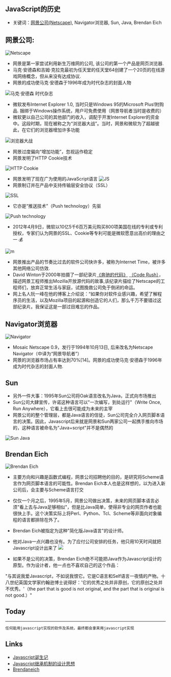 JavaScript的历史
----
* 关键词：[网景公司(Netscape)](https://zh.wikipedia.org/wiki/%E7%B6%B2%E6%99%AF), Navigator浏览器, Sun, Java, Brendan Eich

## 网景公司: 

 ![Netscape](https://upload.wikimedia.org/wikipedia/zh/thumb/c/c1/Netscape_LOGO.svg/250px-Netscape_LOGO.svg.png)

 * 网景是第一家尝试利用新生万维网的公司, 该公司的第一个产品是网页浏览器.
 * 马克·安德森和吉姆·克拉克最初为任天堂的任天堂64创建了一个20页的在线游戏网络概念，但从来没有达成协议.
 * 网景的成功使马克·安德森于1996年成为时代杂志的封面人物

![马克·安德森 时代杂志](http://img.timeinc.net/time/magazine/archive/covers/1996/1101960219_400.jpg)
 * 微软发布Internet Explorer 1.0, 当时只是Windows 95的Microsoft Plus!附购品. 捆绑于Windows操作系统，用户可免费使用（网景导航者当时是收费的）
 * 微软更以自己公司的其他部门的收入，调配于开发Internet Explorer的资金中。这段时期，现在被称之为“浏览器大战”。当时，网景和微软为了超越彼此，在它们的浏览器增加许多功能

![浏览器大战](https://encrypted-tbn3.gstatic.com/images?q=tbn:ANd9GcSd63IwPoP_hUV6Y775x_Iw1GT9-pbiaAEB5jZa1XtZJ4c6egKOzA)
 * 网景过度偏向“增加功能”，忽视运作稳定
 * 网景发明了HTTP Cookie技术

![HTTP Cookie](https://encrypted-tbn3.gstatic.com/images?q=tbn:ANd9GcQfRn0wAA22GVwrQFSn1EwMO9gGCJJXzcwsdbGafI5boy1HpP7x)
 * 网景发明了现在广为使用的JavaScript语言
![JS](https://udemy-images.udemy.com/course/750x422/672274_cd11_2.jpg)
 * 网景制订并在产品中支持传输层安全协议（SSL）

![SSL](https://encrypted-tbn1.gstatic.com/images?q=tbn:ANd9GcT6G6oIG91xJy8o9mAAFOrmvs3b2DY1a3hqFe5_eIHqq7M5gd1YWg)
 * 它亦是“推送技术”（Push technology）先驱

![Push technology](http://www.technologystudent.com/prddes1/techpush1.png)

 * 2012年4月9日，微软以10亿5千6百万美元购买800项美国在线的专利或专利授权，专家们认为网景的SSL、Cookie等专利可能是微软愿意出高价的理由之一 :moneybag: 

![m](https://encrypted-tbn2.gstatic.com/images?q=tbn:ANd9GcTJ1i-UK-WrtNvNNeG19DuLbnV1GLiONWsMPhSlQlOXMcnnZAA5tQ)

* 网景推出产品的节奏比过去的软件公司快许多，被称为Internet Time，被许多其他网络公司仿效.
* David Winton于2000年拍摄了一部纪录片[《奔驰的代码》](http://v.youku.com/v_show/id_XNjA2NDI2MTUy.html) [（Code Rush）](https://www.youtube.com/watch?v=4Q7FTjhvZ7Y#t=0h0m0s)，描述网景工程师推出Mozilla开放源代码的故事,该纪录片描绘了Netscape的工程师们，放弃正常生活与家庭，试图挽救公司免于倒闭的命运。
* 网上名人阮一峰在他的博客上介绍说：“如果你对软件业感兴趣，希望了解程序员的生活，以及Mozilla项目的起源和创造它的人们，那么千万不要错过这部纪录片。我保证这是一部过目难忘的作品。

## Navigator浏览器
 ![Navigator](http://image.beekka.com/blog/201106/bg2011062401.jpg)

* Mosaic Netscape 0.9，发行于1994年10月13日, 后来改名为Netscape Navigator（中译为“网景导航者”）
* 网景的浏览器市场占有率达到70%[14]。网景的成功使马克·安德森于1996年成为时代杂志的封面人物.

## Sun
* 另外一件大事：1995年Sun公司将Oak语言改名为Java，正式向市场推出
* Sun公司大肆宣传，许诺这种语言可以"一次编写，到处运行"（Write Once, Run Anywhere），它看上去很可能成为未来的主宰
* 网景公司的整个管理层，都是Java语言的信徒，Sun公司完全介入网页脚本语言的决策。因此，Javascript后来就是网景和Sun两家公司一起携手推向市场的，这种语言被命名为"Java+script"并不是偶然的

![Sun Java](http://image.beekka.com/blog/201106/bg2011062402.png)

## Brendan Eich

![Brendan Eich](http://image.beekka.com/blog/201106/bg2011060503.jpg)

* 主要方向和兴趣是函数式编程，网景公司招聘他的目的，是研究将Scheme语言作为网页脚本语言的可能性。Brendan Eich本人也是这样想的，以为进入新公司后，会主要与Scheme语言打交
* 仅仅一个月之后，1995年5月，网景公司做出决策，未来的网页脚本语言必须"看上去与Java足够相似"，但是比Java简单，使得非专业的网页作者也能很快上手。这个决策实际上将Perl、Python、Tcl、Scheme等非面向对象编程的语言都排除在外了。
* Brendan Eich被指定为这种"简化版Java语言"的设计师。
* 他对Java一点兴趣也没有。为了应付公司安排的任务，他只用10天时间就把Javascript设计出来了
![](http://discourse.opentechschool.org/uploads/default/400/044fa7f21cf5b975.jpg)

* 如果不是公司的决策，Brendan Eich绝不可能把Java作为Javascript设计的原型。作为设计者，他一点也不喜欢自己的这个作品：

> 
"与其说我爱Javascript，不如说我恨它。它是C语言和Self语言一夜情的产物。十八世纪英国文学家约翰逊博士说得好：'它的优秀之处并非原创，它的原创之处并不优秀。'（the part that is good is not original, and the part that is original is not good.）"

## Today
---

```javascript
任何能用javascript实现的软件及系统，最终都会拿来用javascript实现
```

Links
---
* [Javascript诞生记](http://www.ruanyifeng.com/blog/2011/06/birth_of_javascript.html)
* [Javascript继承机制的设计思想](http://www.ruanyifeng.com/blog/2011/06/designing_ideas_of_inheritance_mechanism_in_javascript.html)
* [Brendaneich](https://brendaneich.com/)
